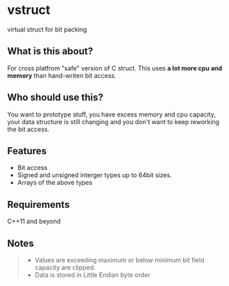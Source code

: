 # vstruct
virtual struct for bit packing

## What is this about?
For cross platfrom "safe" version of C struct. This uses **a lot more cpu and memory** than hand-writen bit access.

## Who should use this?
You want to prototype stuff, you have excess memory and cpu capacity, your data structure is still changing and you don't want to keep reworking the bit access. 

## Features
* Bit access
* Signed and unsigned interger types up to 64bit sizes.
* Arrays of the above types

## Requirements
C++11 and beyond

## Notes

> * Values are exceeding maximum or below minimum bit field capacity are clipped.
> * Data is stored in Little Endian byte order
